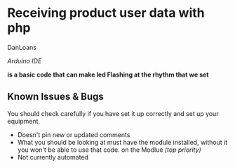 Receiving product user data with php
================

DanLoans

*Arduino IDE*

**is a basic code that can make led Flashing at the rhythm that we set**


Known Issues & Bugs
-------------------

You should check carefully if you have set it up correctly and set up your equipment.

- Doesn't pin new or updated comments
- What you should be looking at must have the module installed, without it you won't be able to use that code. on the Modlue *(top priority)*
- Not currently automated